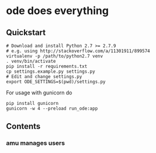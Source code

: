 # ode does everything

## Quickstart

```
# Download and install Python 2.7 >= 2.7.9
# e.g. using http://stackoverflow.com/a/11301911/899574
virtualenv -p /path/to/python2.7 venv
. venv/bin/activate
pip install -r requirements.txt
cp settings.example.py settings.py
# Edit and change settings.py
export ODE_SETTINGS=$(pwd)/settings.py
```

For usage with gunicorn do

```
pip install gunicorn
gunicorn -w 4 --preload run_ode:app
```


## Contents

### amu manages users

